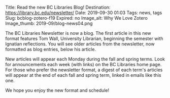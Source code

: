 Title: Read the new BC Libraries Blog!
Destination: https://library.bc.edu/newsletter/
Date: 2019-09-30 01:03
Tags: news, tags 
Slug: bcblog-zotero-f19
Expired: no
Image_alt: Why We Love Zotero
Image_thumb: 2019-09/blog-news04.png

The BC Libraries Newsletter is now a blog. The first article in this new format features Tom Wall, University Librarian, beginning the semester with Ignatian reflections. You will see older articles from the newsletter, now formatted as blog entries, below his article.

New articles will appear each Monday during the fall and spring terms. Look for announcements each week (with links) on the BC Libraries home page. For those who prefer the newsletter format, a digest of each term's articles will appear at the end of each fall and spring term, linked in emails like this one.

We hope you enjoy the new format and schedule!